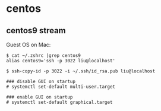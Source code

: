 # centos


## centos9 stream

Guest OS on Mac:

```console
$ cat ~/.zshrc |grep centos9
alias centos9='ssh -p 3022 liu@localhost'

$ ssh-copy-id -p 3022 -i ~/.ssh/id_rsa.pub liu@localhost

```


```console
### disable GUI on startup
# systemctl set-default multi-user.target

### enable GUI on startup
# systemctl set-default graphical.target
```
